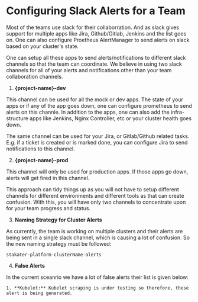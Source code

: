# Configuring Slack Alerts for a Team

Most of the teams use slack for their collaborration. And as slack gives support for multiple apps like Jira, Github/Gitlab, Jenkins and the list goes on. One can also configure Proetheus AlertManager to send alerts on slack based on your cluster's state.

One can setup all these apps to send alerts/notifications to different slack channels so that the team can coordinate. We believe in using two slack channels for all of your alerts and notifications other than your team collaboration channels.

1. **{project-name}-dev**

This channel can be used for all the mock or dev apps. The state of your apps or if any of the app goes down, one can configure prometheus to send alerts on this channle. In addition to the apps, one can also add the infra-structure apps like Jenkins, Nginx Controller, etc or your cluster health goes down. 

The same channel can be used for your Jira, or Gitlab/Github related tasks. E.g. if a ticket is created or is marked done, you can configure Jira to send notifications to this channel.

2. **{project-name}-prod**

This channel will only be used for production apps. If those apps go down, alerts will get fired in this channel.

This approach can tidy things up as you will not have to setup different channels for different environments and different tools as that can create confusion. With this, you will have only two channels to concentrate upon for your team progress and status.

3. **Naming Strategy for Cluster Alerts**

As currently, the team is working on multiple clusters and their alerts are being sent in a single slack channel, which is causing a lot of confusion. So the new naming strategy must be followed:

```
stakater-platform-clusterName-alerts
```

4. **False Alerts**

In the current sceanrio we have a lot of false alerts their list is given below:

	1. **Kubelet:** Kubelet scraping is under testing so therefore, these alert is being generated.


